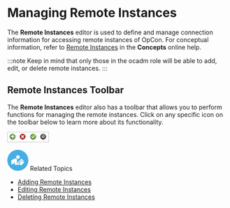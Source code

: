 # Managing Remote Instances

The **Remote Instances** editor is used to define and manage connection
information for accessing remote instances of OpCon. For conceptual
information, refer to [Remote Instances](../../../objects/remote-instances.md) in the
**Concepts** online help.

:::note
Keep in mind that only those in the ocadm role will be able to add, edit, or delete remote instances.
:::

## Remote Instances Toolbar

The **Remote Instances** editor also has a toolbar that allows you to
perform functions for managing the remote instances. Click on any
specific icon on the toolbar below to learn more about its
functionality.

![Remote Instances toolbar](../../../Resources/Images/EM/EMdashboardtoolbar.png "Remote Instances toolbar")

![White \"person reading\" icon on blue circular background](../../../Resources/Images/moreinfo-icon(48x48).png "More Info icon")
Related Topics

- [Adding Remote Instances](Adding-Remote-Instances.md)
- [Editing Remote Instances](Editing-Remote-Instances.md)
- [Deleting Remote Instances](Deleting-Remote-Instances.md)
